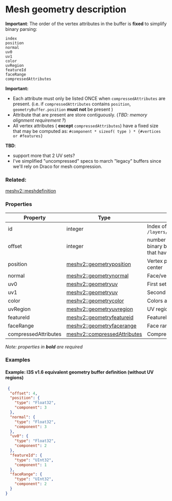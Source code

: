 # Mesh geometry description



**Important**: The order of the vertex attributes in the buffer is **fixed** to simplify binary parsing:
```
index
position
normal
uv0
uv1
color
uvRegion
featureId
faceRange
compressedAttributes
```
 
 **Important:**
- Each attribute must only be listed ONCE when `compressedAttributes` are present. (i.e. if `compressedAttributes` contains `position`, `geometryBuffer.position` **must not** be present )
- Attribute that are present are store contiguously. (_TBD: memory alignment requirement ?_)
- All vertex attributes ( **except** `compressedAttributes`) have a fixed size that may be computed as:
      `#component * sizeof( type ) * {#vertices or #features}`



 **TBD**:
 - support more that 2 UV sets? 
 - I've simplified "uncompressed" specs to march "legacy" buffers since we'll rely on Draco for mesh compression.

### Related:

[meshv2::meshdefinition](meshdefinition.md)
### Properties

| Property | Type | Description |
| --- | --- | --- |
| id | integer | Index of this buffer in the resource URL: e.g. `/layers/0/nodes/{resourceId}/geometries/{this.id}` |
| offset | integer | number of bytes to skip from the beginning of the binary buffer (e.g. useful to describe 'legacy' buffer that have a header. Default=`0`) |
| position | [meshv2::geometryposition](geometryposition.md) | Vertex positions relative to Oriented-bounding-box center |
| normal | [meshv2::geometrynormal](geometrynormal.md) | Face/vertex normal  |
| uv0 | [meshv2::geometryuv](geometryuv.md) | First set of UV coordinates (textured mesh only) |
| uv1 | [meshv2::geometryuv](geometryuv.md) | Second set of UV coordinates (textured mesh only) |
| color | [meshv2::geometrycolor](geometrycolor.md) | Colors attribute  |
| uvRegion | [meshv2::geometryuvregion](geometryuvregion.md) | UV regions (for repeated textures in texture atlases) |
| featureId | [meshv2::geometryfeatureid](geometryfeatureid.md) | FeatureId attribute |
| faceRange | [meshv2::geometryfacerange](geometryfacerange.md) | Face range for feature |
| compressedAttributes | [meshv2::compressedAttributes](compressedAttributes.md) | Compressed attributes |

*Note: properties in **bold** are required*

### Examples 

#### Example: I3S v1.6 equivalent geometry buffer definition (without UV regions) 

```json
 {
  "offset": 4,
  "position": {
    "type": "Float32",
    "component": 3
  },
  "normal": {
    "type": "Float32",
    "component": 3
  },
  "uv0": {
    "type": "Float32",
    "component": 2
  },
  "featureId": {
    "type": "UInt32",
    "component": 1
  },
  "faceRange": {
    "type": "UInt32",
    "component": 2
  }
} 
```

